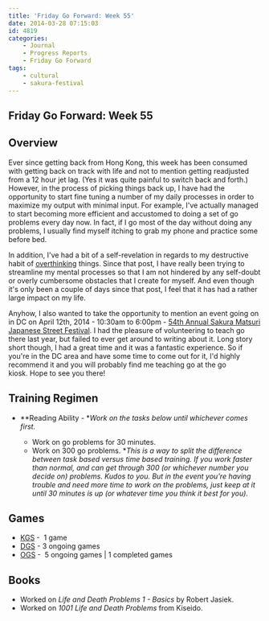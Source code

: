 ```yaml
---
title: 'Friday Go Forward: Week 55'
date: 2014-03-28 07:15:03
id: 4819
categories:
	- Journal
	- Progress Reports
	- Friday Go Forward
tags:
	- cultural
	- sakura-festival
---
```


## Friday Go Forward: Week 55

## Overview

Ever since getting back from Hong Kong, this week has been consumed with getting back on track with life and not to mention getting readjusted from a 12 hour jet lag. (Yes it was quite painful to switch back and forth.) However, in the process of picking things back up, I have had the opportunity to start fine tuning a number of my daily processes in order to maximize my output with minimal input. For example, I've actually managed to start becoming more efficient and accustomed to doing a set of go problems every day now. In fact, if I go most of the day without doing any problems, I usually find myself itching to grab my phone and practice some before bed.

In addition, I've had a bit of a self-revelation in regards to my destructive habit of [overthinking](http://www.bengozen.com/wgw-35-stop-overthinking/ "WGW 35: Stop Overthinking") things. Since that post, I have really been trying to streamline my mental processes so that I am not hindered by any self-doubt or overly cumbersome obstacles that I create for myself. And even though it's only been a couple of days since that post, I feel that it has had a rather large impact on my life.

Anyhow, I also wanted to take the opportunity to mention an event going on in DC on April 12th, 2014 - 10:30am to 6:00pm - [54th Annual Sakura Matsuri Japanese Street Festival](http://www.sakuramatsuri.org "Sakura Matsuri Street Festival DC Site"). I had the pleasure of volunteering to teach go there last year, but failed to ever get around to writing about it. Long story short though, I had a great time and it was a fantastic experience. So if you're in the DC area and have some time to come out for it, I'd highly recommend it and you will probably find me teaching go at the go kiosk. Hope to see you there!

## Training Regimen

*   **Reading Ability - **Work on the tasks below until whichever comes first.*

    *   Work on go problems for 30 minutes.
    *   Work on 300 go problems.
*_This is a way to split the difference between task based versus time based training. If you work faster than normal, and can get through 300 (or whichever number you decide on) problems. Kudos to you. But in the event you're having trouble and need more time to work on the problems, just keep at it until 30 minutes is up (or whatever time you think it best for you)._

## Games

*   [KGS](http://www.gokgs.com "KGS Website") -  1 game
*   [DGS](http://www.dragongoserver.net/userinfo.php?uid=60385 "Dragon Go Server - BenGoZen") - 3 ongoing games
*   [OGS](http://online-go.com/user/view/549/BenGoZen "Online Go Server - BenGoZen") -  5 ongoing games | 1 completed games

## Books

*   Worked on _Life and Death Problems 1 - Basics_ by Robert Jasiek.
*   Worked on _1001 Life and Death Problems_ from Kiseido.